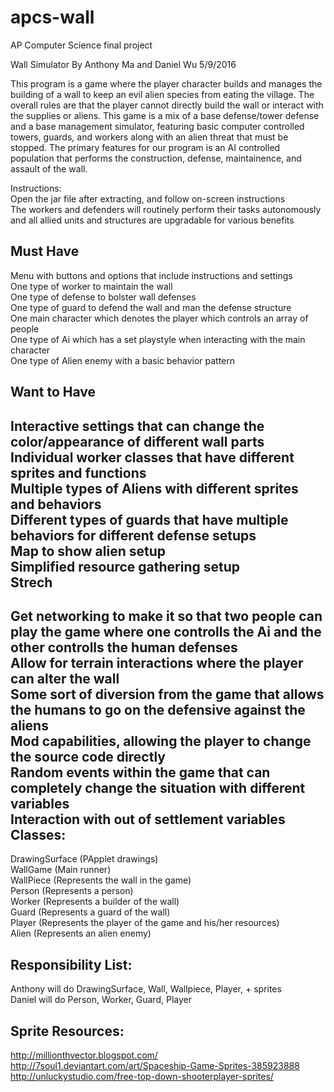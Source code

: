 # apcs-wall
AP Computer Science final project  

Wall Simulator By Anthony Ma and Daniel Wu 5/9/2016  

This program is a game where the player character builds and manages the building of a wall to keep an evil alien species from eating the village. The overall rules are that the player cannot directly build the wall or interact with the supplies or aliens. This game is a mix of a base defense/tower defense and a base management simulator, featuring basic computer controlled towers, guards, and workers along with an alien threat that must be stopped. The primary features for our program is an AI controlled population that performs the construction, defense, maintainence, and assault of the wall.

Instructions:  
Open the jar file after extracting, and follow on-screen instructions  
The workers and defenders will routinely perform their tasks autonomously and all allied units and structures are upgradable for various benefits  

Must Have
-----------------------------------------------------------------------------------
Menu with buttons and options that include instructions and settings    
One type of worker to maintain the wall    
One type of defense to bolster wall defenses    
One type of guard to defend the wall and man the defense structure   
One main character which denotes the player which controls an array of people   
One type of Ai which has a set playstyle when interacting with the main character   
One type of Alien enemy with a basic behavior pattern   

Want to Have
-----------------------------------------------------------------------------------
Interactive settings that can change the color/appearance of different wall parts  
Individual worker classes that have different sprites and functions  
Multiple types of Aliens with different sprites and behaviors  
Different types of guards that have multiple behaviors for different defense setups  
Map to show alien setup   
Simplified resource gathering setup  
Strech
-----------------------------------------------------------------------------------
Get networking to make it so that two people can play the game where one controlls the Ai and the other controlls the human defenses  
Allow for terrain interactions where the player can alter the wall  
Some sort of diversion from the game that allows the humans to go on the defensive against the aliens  
Mod capabilities, allowing the player to change the source code directly  
Random events within the game that can completely change the situation with different variables  
Interaction with out of settlement variables   
Classes: 
-----------------------------------------------------------------------------------
DrawingSurface (PApplet drawings)   
WallGame (Main runner)   
WallPiece (Represents the wall in the game)   
Person (Represents a person)   
Worker (Represents a builder of the wall)   
Guard (Represents a guard of the wall)     
Player (Represents the player of the game and his/her resources)   
Alien (Represents an alien enemy)  

Responsibility List: 
-----------------------------------------------------------------------------------
Anthony will do DrawingSurface, Wall, Wallpiece, Player, + sprites   
Daniel will do Person, Worker, Guard, Player  

Sprite Resources:
------------------------------------------------------------------------------------
http://millionthvector.blogspot.com/
http://7soul1.deviantart.com/art/Spaceship-Game-Sprites-385923888
http://unluckystudio.com/free-top-down-shooterplayer-sprites/
